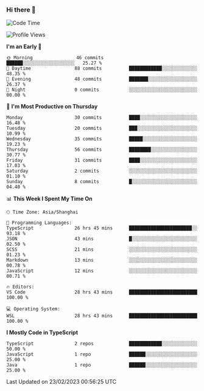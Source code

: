 ### Hi there 👋

<!--
**waynelwz/waynelwz** is a ✨ _special_ ✨ repository because its `README.md` (this file) appears on your GitHub profile.

Here are some ideas to get you started:

- 🔭 I’m currently working on ...
- 🌱 I’m currently learning ...
- 👯 I’m looking to collaborate on ...
- 🤔 I’m looking for help with ...
- 💬 Ask me about ...
- 📫 How to reach me: ...
- 😄 Pronouns: ...
- ⚡ Fun fact: ...
-->

<!--START_SECTION:waka-->
![Code Time](http://img.shields.io/badge/Code%20Time-1%2C067%20hrs%2041%20mins-blue)

![Profile Views](http://img.shields.io/badge/Profile%20Views-0-blue)

**I'm an Early 🐤** 

```text
🌞 Morning                46 commits          ██████░░░░░░░░░░░░░░░░░░░   25.27 % 
🌆 Daytime                88 commits          ████████████░░░░░░░░░░░░░   48.35 % 
🌃 Evening                48 commits          ███████░░░░░░░░░░░░░░░░░░   26.37 % 
🌙 Night                  0 commits           ░░░░░░░░░░░░░░░░░░░░░░░░░   00.00 % 
```
📅 **I'm Most Productive on Thursday** 

```text
Monday                   30 commits          ████░░░░░░░░░░░░░░░░░░░░░   16.48 % 
Tuesday                  20 commits          ███░░░░░░░░░░░░░░░░░░░░░░   10.99 % 
Wednesday                35 commits          █████░░░░░░░░░░░░░░░░░░░░   19.23 % 
Thursday                 56 commits          ████████░░░░░░░░░░░░░░░░░   30.77 % 
Friday                   31 commits          ████░░░░░░░░░░░░░░░░░░░░░   17.03 % 
Saturday                 2 commits           ░░░░░░░░░░░░░░░░░░░░░░░░░   01.10 % 
Sunday                   8 commits           █░░░░░░░░░░░░░░░░░░░░░░░░   04.40 % 
```


📊 **This Week I Spent My Time On** 

```text
🕑︎ Time Zone: Asia/Shanghai

💬 Programming Languages: 
TypeScript               26 hrs 45 mins      ███████████████████████░░   93.18 % 
JSON                     43 mins             █░░░░░░░░░░░░░░░░░░░░░░░░   02.50 % 
SCSS                     21 mins             ░░░░░░░░░░░░░░░░░░░░░░░░░   01.23 % 
Markdown                 13 mins             ░░░░░░░░░░░░░░░░░░░░░░░░░   00.78 % 
JavaScript               12 mins             ░░░░░░░░░░░░░░░░░░░░░░░░░   00.71 % 

🔥 Editors: 
VS Code                  28 hrs 43 mins      █████████████████████████   100.00 % 

💻 Operating System: 
WSL                      28 hrs 43 mins      █████████████████████████   100.00 % 
```

**I Mostly Code in TypeScript** 

```text
TypeScript               2 repos             ████████████░░░░░░░░░░░░░   50.00 % 
JavaScript               1 repo              ██████░░░░░░░░░░░░░░░░░░░   25.00 % 
Java                     1 repo              ██████░░░░░░░░░░░░░░░░░░░   25.00 % 
```




 Last Updated on 23/02/2023 00:56:25 UTC
<!--END_SECTION:waka-->
